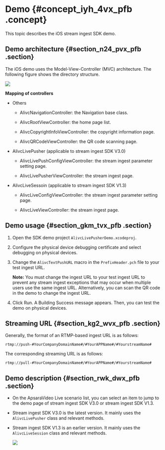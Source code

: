 # Demo {#concept_iyh_4vx_pfb .concept}

This topic describes the iOS stream ingest SDK demo.

## Demo architecture {#section_n24_pvx_pfb .section}

The iOS demo uses the Model-View-Controller \(MVC\) architecture. The following figure shows the directory structure.

![](http://static-aliyun-doc.oss-cn-hangzhou.aliyuncs.com/assets/img/20918/156593802855945_en-US.png)

**Mapping of controllers**

-   Others

    -   AlivcNavigationController: the Navigation base class.

    -   AlivcRootViewController: the home page list.

    -   AlivcCopyrightInfoViewController: the copyright information page.

    -   AlivcQRCodeViewController: the QR code scanning page.

-   AlivcLivePusher \(applicable to stream ingest SDK V3.0\)

    -   AlivcLivePushConfigViewController: the stream ingest parameter setting page.

    -   AlivcLivePusherViewController: the stream ingest page.

-   AlivcLiveSessoin \(applicable to stream ingest SDK V1.3\)

    -   AlivcLiveConfigViewController: the stream ingest parameter setting page.

    -   AlivcLiveViewController: the stream ingest page.


## Demo usage {#section_gkm_tvx_pfb .section}

1.  Open the SDK demo project `AlivcLivePusherDemo.xcodeproj`.
2.  Configure the physical device debugging certificate and select debugging on physical devices.
3.  Change the `AlivcTextPushURL` macro in the `PrefixHeader.pch` file to your test ingest URL.

    **Note:** You must change the ingest URL to your test ingest URL to prevent any stream ingest exceptions that may occur when multiple users use the same ingest URL. Alternatively, you can scan the QR code in the demo to change the ingest URL.

4.  Click Run. A Building Success message appears. Then, you can test the demo on physical devices.

## Streaming URL {#section_kg2_wvx_pfb .section}

Generally, the format of an RTMP-based ingest URL is as follows:

`rtmp://push-#YourCompanyDomainName#/#YourAPPName#/#YourstreamName#`

The corresponding streaming URL is as follows:

`rtmp://pull-#YourCompanyDomainName#/#YourAPPName#/#YourstreamName#`

## Demo description {#section_rwk_dwx_pfb .section}

-   On the ApsaraVideo Live scenario list, you can select an item to jump to the demo page of stream ingest SDK V3.0 or stream ingest SDK V1.3.

-   Stream ingest SDK V3.0 is the latest version. It mainly uses the `AlivcLivePusher` class and relevant methods.

-   Stream ingest SDK V1.3 is an earlier version. It mainly uses the `AlivcLiveSession` class and relevant methods.

    ![](http://static-aliyun-doc.oss-cn-hangzhou.aliyuncs.com/assets/img/20918/156593802855947_en-US.png)


